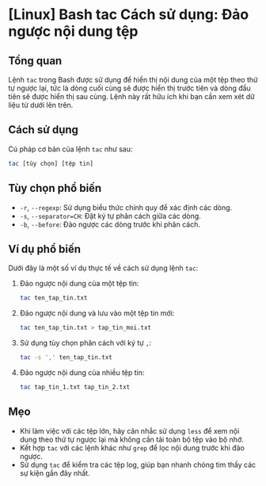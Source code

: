 # [Linux] Bash tac Cách sử dụng: Đảo ngược nội dung tệp

## Tổng quan
Lệnh `tac` trong Bash được sử dụng để hiển thị nội dung của một tệp theo thứ tự ngược lại, tức là dòng cuối cùng sẽ được hiển thị trước tiên và dòng đầu tiên sẽ được hiển thị sau cùng. Lệnh này rất hữu ích khi bạn cần xem xét dữ liệu từ dưới lên trên.

## Cách sử dụng
Cú pháp cơ bản của lệnh `tac` như sau:

```bash
tac [tùy chọn] [tệp tin]
```

## Tùy chọn phổ biến
- `-r`, `--regexp`: Sử dụng biểu thức chính quy để xác định các dòng.
- `-s`, `--separator=CH`: Đặt ký tự phân cách giữa các dòng.
- `-b`, `--before`: Đảo ngược các dòng trước khi phân cách.

## Ví dụ phổ biến
Dưới đây là một số ví dụ thực tế về cách sử dụng lệnh `tac`:

1. Đảo ngược nội dung của một tệp tin:
   ```bash
   tac ten_tap_tin.txt
   ```

2. Đảo ngược nội dung và lưu vào một tệp tin mới:
   ```bash
   tac ten_tap_tin.txt > tap_tin_moi.txt
   ```

3. Sử dụng tùy chọn phân cách với ký tự `,`:
   ```bash
   tac -s ',' ten_tap_tin.txt
   ```

4. Đảo ngược nội dung của nhiều tệp tin:
   ```bash
   tac tap_tin_1.txt tap_tin_2.txt
   ```

## Mẹo
- Khi làm việc với các tệp lớn, hãy cân nhắc sử dụng `less` để xem nội dung theo thứ tự ngược lại mà không cần tải toàn bộ tệp vào bộ nhớ.
- Kết hợp `tac` với các lệnh khác như `grep` để lọc nội dung trước khi đảo ngược.
- Sử dụng `tac` để kiểm tra các tệp log, giúp bạn nhanh chóng tìm thấy các sự kiện gần đây nhất.